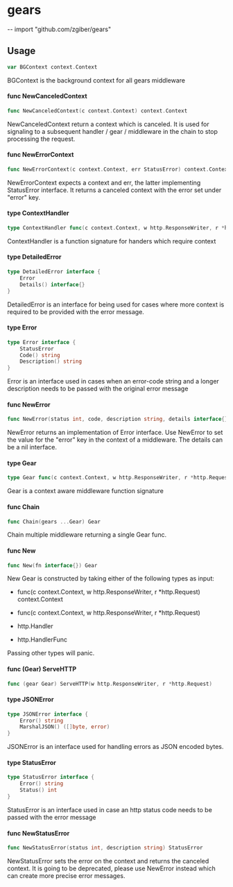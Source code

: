 # gears
--
    import "github.com/zgiber/gears"


## Usage

```go
var BGContext context.Context
```
BGContext is the background context for all gears middleware

#### func  NewCanceledContext

```go
func NewCanceledContext(c context.Context) context.Context
```
NewCanceledContext return a context which is canceled. It is used for signaling
to a subsequent handler / gear / middleware in the chain to stop processing the
request.

#### func  NewErrorContext

```go
func NewErrorContext(c context.Context, err StatusError) context.Context
```
NewErrorContext expects a context and err, the latter implementing StatusError
interface. It returns a canceled context with the error set under "error" key.

#### type ContextHandler

```go
type ContextHandler func(c context.Context, w http.ResponseWriter, r *http.Request)
```

ContextHandler is a function signature for handers which require context

#### type DetailedError

```go
type DetailedError interface {
	Error
	Details() interface{}
}
```

DetailedError is an interface for being used for cases where more context is
required to be provided with the error message.

#### type Error

```go
type Error interface {
	StatusError
	Code() string
	Description() string
}
```

Error is an interface used in cases when an error-code string and a longer
description needs to be passed with the original error message

#### func  NewError

```go
func NewError(status int, code, description string, details interface{}) Error
```
NewError returns an implementation of Error interface. Use NewError to set the
value for the "error" key in the context of a middleware. The details can be a
nil interface.

#### type Gear

```go
type Gear func(c context.Context, w http.ResponseWriter, r *http.Request) context.Context
```

Gear is a context aware middleware function signature

#### func  Chain

```go
func Chain(gears ...Gear) Gear
```
Chain multiple middleware returning a single Gear func.

#### func  New

```go
func New(fn interface{}) Gear
```
New Gear is constructed by taking either of the following types as input:

- func(c context.Context, w http.ResponseWriter, r *http.Request)
context.Context

- func(c context.Context, w http.ResponseWriter, r *http.Request)

- http.Handler

- http.HandlerFunc

Passing other types will panic.

#### func (Gear) ServeHTTP

```go
func (gear Gear) ServeHTTP(w http.ResponseWriter, r *http.Request)
```

#### type JSONError

```go
type JSONError interface {
	Error() string
	MarshalJSON() ([]byte, error)
}
```

JSONError is an interface used for handling errors as JSON encoded bytes.

#### type StatusError

```go
type StatusError interface {
	Error() string
	Status() int
}
```

StatusError is an interface used in case an http status code needs to be passed
with the error message

#### func  NewStatusError

```go
func NewStatusError(status int, description string) StatusError
```
NewStatusError sets the error on the context and returns the canceled context.
It is going to be deprecated, please use NewError instead which can create more
precise error messages.
